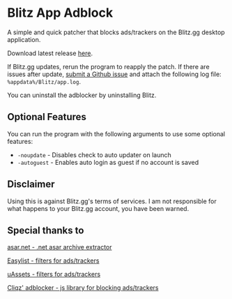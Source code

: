 # Blitz App Adblock

A simple and quick patcher that blocks ads/trackers on the Blitz.gg desktop application.

Download latest release [here](https://github.com/lulzsun/blitz-app-adblock/releases/latest).

If Blitz.gg updates, rerun the program to reapply the patch. If there are issues after update, [submit a Github issue](https://github.com/lulzsun/blitz-app-adblock/issues/new) and attach the following log file: `%appdata%/Blitz/app.log`.

You can uninstall the adblocker by uninstalling Blitz.

## Optional Features

You can run the program with the following arguments to use some optional features:

- `-noupdate` - Disables check to auto updater on launch
- `-autoguest` - Enables auto login as guest if no account is saved

## Disclaimer

Using this is against Blitz.gg's terms of services. I am not responsible for what happens to your Blitz.gg account, you have been warned.

## Special thanks to

[asar.net - .net asar archive extractor](https://github.com/Jiiks/asar.net)

[Easylist - filters for ads/trackers](https://easylist.to/pages/about.html)

[uAssets - filters for ads/trackers](https://github.com/uBlockOrigin/uAssets)

[Cliqz' adblocker - js library for blocking ads/trackers](https://github.com/cliqz-oss/adblocker)
